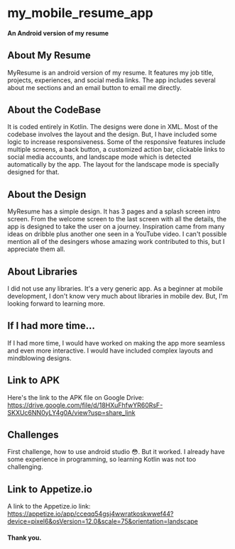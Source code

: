 # my_mobile_resume_app
#### An Android version of my resume

## About My Resume
MyResume is an android version of my resume. It features my job title, projects, experiences, and social media links. The app includes several about me sections and an email button to email me directly. 

## About the CodeBase
It is coded entirely in Kotlin. The designs were done in XML. Most of the codebase involves the layout and the design. But, I have included some logic to increase responsiveness. Some of the responsive features include multiple screens, a back button, a customized action bar, clickable links to social media accounts, and landscape mode which is detected automatically by the app. The layout for the landscape mode is specially designed for that. 

## About the Design
MyResume has a simple design. It has 3 pages and a splash screen intro screen. From the welcome screen to the last screen with all the details, the app is designed to take the user on a journey. Inspiration came from many ideas on dribble plus another one seen in a YouTube video. I can't possible mention all of the desingers whose amazing work contributed to this, but I appreciate them all. 

## About Libraries
I did not use any libraries. It's a very generic app. As a beginner at mobile development, I don't know very much about libraries in mobile dev. But, I'm looking forward to learning more. 

## If I had more time...
If I had more time, I would have worked on making the app more seamless and even more interactive. I would have included complex layouts and mindblowing designs. 

## Link to APK
Here's the link to the APK file on Google Drive:
https://drive.google.com/file/d/18HXuFhfwYR60RsF-SKXUc6NN0yLY4g0A/view?usp=share_link

## Challenges
First challenge, how to use android studio 😳. But it worked. I already have some experience in programming, so learning Kotlin was not too challenging. 

## Link to Appetize.io
A link to the Appetize.io link:
https://appetize.io/app/cceqq54gsj4wwratkoskwwef44?device=pixel6&osVersion=12.0&scale=75&orientation=landscape

#### Thank you.
